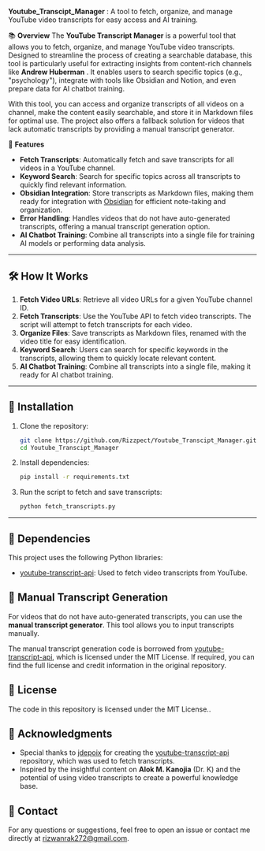 **Youtube_Transcipt_Manager** :
A tool to fetch, organize, and manage YouTube video transcripts for easy access and AI training.



📚 **Overview**
The **YouTube Transcript Manager** is a powerful tool that allows you to fetch, organize, and manage YouTube video transcripts. Designed to streamline the process of creating a searchable database, this tool is particularly useful for extracting insights from content-rich channels like **Andrew Huberman** . It enables users to search specific topics (e.g., "psychology"), integrate with tools like Obsidian and Notion, and even prepare data for AI chatbot training.

With this tool, you can access and organize transcripts of all videos on a channel, make the content easily searchable, and store it in Markdown files for optimal use. The project also offers a fallback solution for videos that lack automatic transcripts by providing a manual transcript generator.


🌟 **Features**
- **Fetch Transcripts**: Automatically fetch and save transcripts for all videos in a YouTube channel.
- **Keyword Search**: Search for specific topics across all transcripts to quickly find relevant information.
- **Obsidian Integration**: Store transcripts as Markdown files, making them ready for integration with [Obsidian](https://obsidian.md/) for efficient note-taking and organization.
- **Error Handling**: Handles videos that do not have auto-generated transcripts, offering a manual transcript generation option.
- **AI Chatbot Training**: Combine all transcripts into a single file for training AI models or performing data analysis.

---

## 🛠️ How It Works
1. **Fetch Video URLs**: Retrieve all video URLs for a given YouTube channel ID.
2. **Fetch Transcripts**: Use the YouTube API to fetch video transcripts. The script will attempt to fetch transcripts for each video.
3. **Organize Files**: Save transcripts as Markdown files, renamed with the video title for easy identification.
4. **Keyword Search**: Users can search for specific keywords in the transcripts, allowing them to quickly locate relevant content.
5. **AI Chatbot Training**: Combine all transcripts into a single file, making it ready for AI chatbot training.

---

## 🚀 Installation
1. Clone the repository:
   ```bash
   git clone https://github.com/Rizzpect/Youtube_Transcipt_Manager.git
   cd Youtube_Transcipt_Manager
   ```

2. Install dependencies:
   ```bash
   pip install -r requirements.txt
   ```

3. Run the script to fetch and save transcripts:
   ```bash
   python fetch_transcripts.py
   ```

---

## 🔧 Dependencies
This project uses the following Python libraries:
- [youtube-transcript-api](https://github.com/jdepoix/youtube-transcript-api): Used to fetch video transcripts from YouTube.


## 📝 Manual Transcript Generation
For videos that do not have auto-generated transcripts, you can use the **manual transcript generator**. This tool allows you to input transcripts manually.

The manual transcript generation code is borrowed from [youtube-transcript-api](https://github.com/jdepoix/youtube-transcript-api), which is licensed under the MIT License. If required, you can find the full license and credit information in the original repository.

## 📑 License
The code in this repository is licensed under the MIT License..

## 🤝 Acknowledgments
- Special thanks to [jdepoix](https://github.com/jdepoix) for creating the [youtube-transcript-api](https://github.com/jdepoix/youtube-transcript-api) repository, which was used to fetch transcripts.
- Inspired by the insightful content on **Alok M. Kanojia** (Dr. K) and the potential of using video transcripts to create a powerful knowledge base.



## 📧 Contact
For any questions or suggestions, feel free to open an issue or contact me directly at rizwanrak272@gmail.com.
